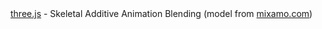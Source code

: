 <div id="info">
			<a href="https://threejs.org" target="_blank" rel="noopener">three.js</a> - Skeletal Additive Animation Blending
			(model from <a href="https://www.mixamo.com/" target="_blank" rel="noopener">mixamo.com</a>)<br/>
		</div>